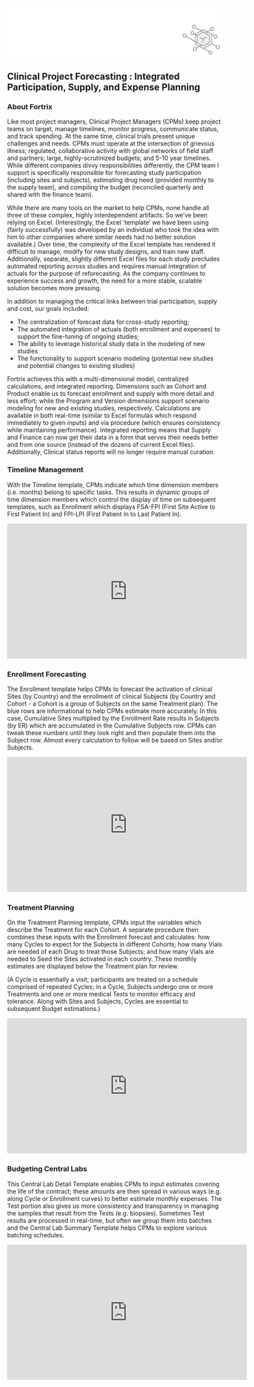 
![Image](/fortrixsticker.png)
## Clinical Project Forecasting : Integrated Participation, Supply, and Expense Planning

### About Fortrix

Like most project managers, Clinical Project Managers (CPMs) keep project teams on target, manage timelines, monitor progress, communicate status, and track spending. At the same time, clinical trials present unique challenges and needs. CPMs must operate at the intersection of grievous illness; regulated, collaborative activity with global networks of field staff and partners; large, highly-scrutinized budgets; and 5-10 year timelines. While different companies divvy responsibilities differently, the CPM team I support is specifically responsible for forecasting study participation (including sites and subjects), estimating drug need (provided monthly to the supply team), and compiling the budget (reconciled quarterly and shared with the finance team).

While there are many tools on the market to help CPMs, none handle all three of these complex, highly interdependent artifacts. So we’ve been relying on Excel. (Interestingly, the Excel ‘template’ we have been using (fairly successfully) was developed by an individual who took the idea with him to other companies where similar needs had no better solution available.) Over time, the complexity of the Excel template has rendered it difficult to manage, modify for new study designs, and train new staff. Additionally, separate, slightly different Excel files for each study precludes automated reporting across studies and requires manual integration of actuals for the purpose of reforecasting. As the company continues to experience success and growth, the need for a more stable, scalable solution becomes more pressing.

In addition to managing the critical links between trial participation, supply and cost, our goals included: 
- The centralization of forecast data for cross-study reporting; 
- The automated integration of actuals (both enrollment and expenses) to support the fine-tuning of ongoing studies; 
- The ability to leverage historical study data in the modeling of new studies
- The functionality to support scenario modeling (potential new studies and potential changes to existing studies) 

Fortrix achieves this with a multi-dimensional model, centralized calculations, and integrated reporting. Dimensions such as Cohort and Product enable us to forecast enrollment and supply with more detail and less effort; while the Program and Version dimensions support scenario modeling for new and existing studies, respectively. Calculations are available in both real-time (similar to Excel formulas which respond immediately to given inputs) and via procedure (which ensures consistency while maintaining performance). Integrated reporting means that Supply and Finance can now get their data in a form that serves their needs better and from one source (instead of the dozens of current Excel files). Additionally, Clinical status reports will no longer require manual curation.

### Timeline Management

With the Timeline template, CPMs indicate which time dimension members (i.e. months) belong to specific tasks. This results in dynamic groups of time dimension members which control the display of time on subsequent templates, such as Enrollment which displays FSA-FPI (First Site Active to First Patient In) and FPI-LPI (First Patient In to Last Patient In). 

<iframe width="560" height="315" src="https://www.youtube.com/embed/t9sTRKfnA9s?rel=0&amp;controls=0&amp;showinfo=0" frameborder="0" allow="autoplay; encrypted-media" allowfullscreen></iframe>

### Enrollment Forecasting

The Enrollment template helps CPMs to forecast the activation of clinical Sites (by Country) and the enrollment of clinical Subjects (by Country and Cohort - a Cohort is a group of Subjects on the same Treatment plan). The blue rows are informational to help CPMs estimate more accurately. In this case, Cumulative Sites multiplied by the Enrollment Rate results in Subjects (by ER) which are accumulated in the Cumulative Subjects row. CPMs can tweak these numbers until they look right and then populate them into the Subject row. Almost every calculation to follow will be based on Sites and/or Subjects.

<iframe width="560" height="315" src="https://www.youtube.com/embed/TwXIV_G1G6E?rel=0&amp;controls=0&amp;showinfo=0" frameborder="0" allow="autoplay; encrypted-media" allowfullscreen></iframe>

### Treatment Planning

On the Treatment Planning template, CPMs input the variables which describe the Treatment for each Cohort. A separate procedure then combines these inputs with the Enrollment forecast and calculates: how many Cycles to expect for the Subjects in different Cohorts; how many Vials are needed of each Drug to treat those Subjects; and how many Vials are needed to Seed the Sites activated in each country. These monthly estimates are displayed below the Treatment plan for review.

(A Cycle is essentially a visit; participants are treated on a schedule comprised of repeated Cycles; in a Cycle, Subjects undergo one or more Treatments and one or more medical Tests to monitor efficacy and tolerance. Along with Sites and Subjects, Cycles are essential to subsequent Budget estimations.)

<iframe width="560" height="315" src="https://www.youtube.com/embed/r0Wvg7ROLak?rel=0&amp;controls=0&amp;showinfo=0" frameborder="0" allow="autoplay; encrypted-media" allowfullscreen></iframe>

### Budgeting Central Labs

This Central Lab Detail Template enables CPMs to input estimates covering the life of the contract; these amounts are then spread in various ways (e.g. along Cycle or Enrollment curves) to better estimate monthly expenses. The Test portion also gives us more consistency and transparency in managing the samples that result from the Tests (e.g. biopsies). Sometimes Test results are processed in real-time, but often we group them into batches and the Central Lab Summary Template helps CPMs to explore various batching schedules.

<iframe width="560" height="315" src="https://www.youtube.com/embed/NoMf88X3p5E?rel=0&amp;controls=0&amp;showinfo=0" frameborder="0" allow="autoplay; encrypted-media" allowfullscreen></iframe>

